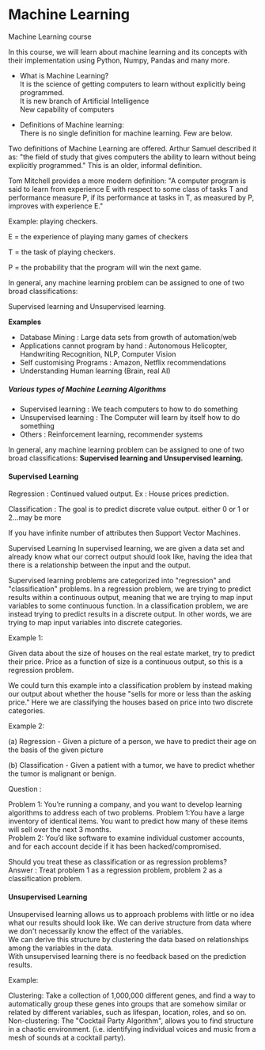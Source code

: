 # Machine Learning
Machine Learning course

In this course, we will learn about machine learning and its concepts with their implementation using Python, Numpy, Pandas and many more.


 - What is Machine Learning? <br>
 It is the science of getting computers to learn without explicitly being programmed. <br>
 It is new branch of Artificial Intelligence <br>
 New capability of computers

- Definitions of Machine learning: <br>
There is no single definition for machine learning. Few are below.

 Two definitions of Machine Learning are offered. Arthur Samuel described it as: "the field of study that gives computers the ability to learn without being explicitly programmed." This is an older, informal definition.

 Tom Mitchell provides a more modern definition: "A computer program is said to learn from experience E with respect to some class of tasks T and performance measure P, if its performance at tasks in T, as measured by P, improves with experience E."

Example: playing checkers.

E = the experience of playing many games of checkers

T = the task of playing checkers.

P = the probability that the program will win the next game.

In general, any machine learning problem can be assigned to one of two broad classifications:

Supervised learning and Unsupervised learning.

**Examples**
- Database Mining : Large data sets from growth of automation/web
- Applications cannot program by hand : Autonomous Helicopter, Handwriting Recognition, NLP, Computer Vision
- Self customising Programs : Amazon, Netflix recommendations
- Understanding Human learning (Brain, real AI)

##### Various types of Machine Learning Algorithms

- Supervised learning :  We teach computers to how to do something
- Unsupervised learning : The Computer will learn by itself how to do something
- Others : Reinforcement learning, recommender systems

In general, any machine learning problem can be assigned to one of two broad classifications:
  **Supervised learning and Unsupervised learning.**

#### Supervised Learning

Regression : Continued valued output. Ex : House prices prediction.

Classification : The goal is to predict discrete value output. either 0 or 1 or 2...may be more

If you have infinite number of attributes then Support Vector Machines.

Supervised Learning
In supervised learning, we are given a data set and already know what our correct output should look like, having the idea that there is a relationship between the input and the output.

Supervised learning problems are categorized into "regression" and "classification" problems. In a regression problem, we are trying to predict results within a continuous output, meaning that we are trying to map input variables to some continuous function. In a classification problem, we are instead trying to predict results in a discrete output. In other words, we are trying to map input variables into discrete categories.

Example 1:

Given data about the size of houses on the real estate market, try to predict their price. Price as a function of size is a continuous output, so this is a regression problem.

We could turn this example into a classification problem by instead making our output about whether the house "sells for more or less than the asking price." Here we are classifying the houses based on price into two discrete categories.

Example 2:

(a) Regression - Given a picture of a person, we have to predict their age on the basis of the given picture

(b) Classification - Given a patient with a tumor, we have to predict whether the tumor is malignant or benign.


Question :

Problem 1: You’re running a company, and you want to develop learning algorithms to address each of two problems. Problem 1:You have a large inventory of identical items. You want to predict how many of these items will sell over the next 3 months.
<br>
Problem 2: You’d like software to examine individual customer accounts, and for each account decide if it has been hacked/compromised.

Should you treat these as classification or as regression problems? <br>
Answer :  Treat problem 1 as a regression problem, problem 2 as a classification problem.


#### Unsupervised Learning
Unsupervised learning allows us to approach problems with little or no idea what our results should look like. We can derive structure from data where we don't necessarily know the effect of the variables.
<br>
We can derive this structure by clustering the data based on relationships among the variables in the data.
<br>
With unsupervised learning there is no feedback based on the prediction results.

Example:

Clustering: Take a collection of 1,000,000 different genes, and find a way to automatically group these genes into groups that are somehow similar or related by different variables, such as lifespan, location, roles, and so on.
<br>
Non-clustering: The "Cocktail Party Algorithm", allows you to find structure in a chaotic environment. (i.e. identifying individual voices and music from a mesh of sounds at a cocktail party).

